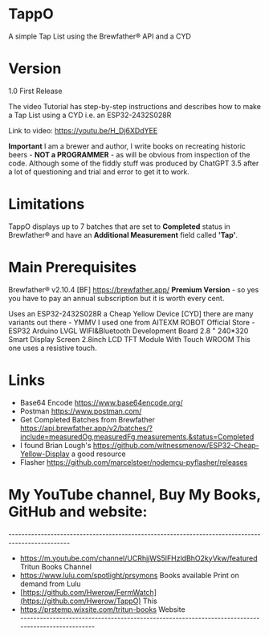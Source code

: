 # TappO
A simple Tap List using the Brewfather® API and a CYD

# Version 
1.0 First Release

The video Tutorial has step-by-step instructions and describes how to make a Tap List using a CYD i.e. an ESP32-2432S028R

Link to video: https://youtu.be/H_Dj6XDdYEE

**Important** I am a brewer and author, I write books on recreating historic beers - **NOT a PROGRAMMER** - as will be obvious from inspection of the code. Although some of the fiddly stuff was produced by ChatGPT 3.5 after a lot of questioning and trial and error to get it to work.

# Limitations
TappO displays up to 7 batches that are set to **Completed** status in Brewfather® and have an **Additional Measurement** field called **'Tap'**.

# Main Prerequisites
Brewfather® v2.10.4 [BF] https://brewfather.app/ **Premium Version** - so yes you have to pay an annual subscription but it is worth every cent.

Uses an ESP32-2432S028R a Cheap Yellow Device [CYD] there are many variants out there - YMMV
I used one from AITEXM ROBOT Official Store - ESP32 Arduino LVGL WIFI&Bluetooth Development Board 2.8 " 240*320 Smart Display Screen 2.8inch LCD TFT Module With Touch WROOM   This one uses a resistive touch.

# Links
- Base64 Encode  https://www.base64encode.org/ 
- Postman   https://www.postman.com/
- Get Completed Batches from Brewfather https://api.brewfather.app/v2/batches/?include=measuredOg,measuredFg,measurements,&status=Completed
- I found Brian Lough's https://github.com/witnessmenow/ESP32-Cheap-Yellow-Display a good resource
- Flasher https://github.com/marcelstoer/nodemcu-pyflasher/releases
  
# My YouTube channel, Buy My Books, GitHub and website:  
\-------------------------------------------------------------------------------------------------  
- https://m.youtube.com/channel/UCRhjjWS5IFHzldBhO2kyVkw/featured    Tritun Books Channel
- https://www.lulu.com/spotlight/prsymons  Books available Print on demand from Lulu
- [https://github.com/Hwerow/FermWatch](https://github.com/Hwerow/TappO)  This 
- https://prstemp.wixsite.com/tritun-books   Website  
\-------------------------------------------------------------------------------------------------
